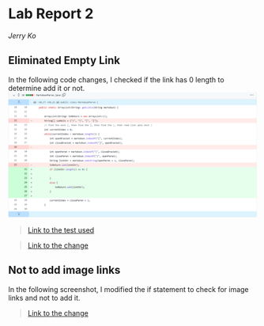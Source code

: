 # Lab Report 2
_Jerry Ko_

## Eliminated Empty Link
In the following code changes, I checked if the link has 0 length to determine add it or not.
![image](https://github.com/Jerrik0/cse15l-lab-reports/blob/main/Lab-report-2/Lab2_1.png?raw=true)
> [Link to the test used](https://github.com/Jerrik0/markdown-parser/blob/main/testcase3-jerry.md)

> [Link to the change](https://github.com/Jerrik0/markdown-parser/commit/d6bc84d70d651550ccec961e2c66ce6852365952)

## Not to add image links
In the following screenshot, I modified the if statement to check for image links and not to add it.

>[Link to the change](https://github.com/Jerrik0/markdown-parser/commit/f142e4d011c6aa95f7dca3791be2d2b906a4db1f)
